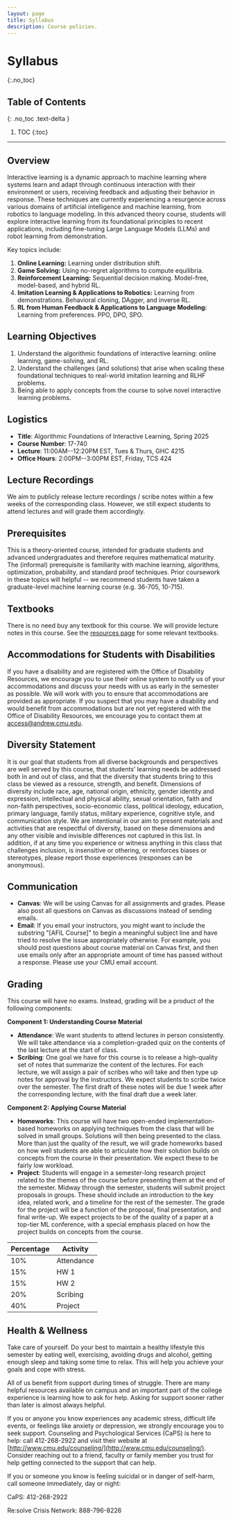 ```yaml
---
layout: page
title: Syllabus
description: Course policies.
---
```


# Syllabus
{:.no_toc}

## Table of Contents
{: .no_toc .text-delta }

1. TOC
{:toc}

---

## Overview

Interactive learning is a dynamic approach to machine learning where systems learn and adapt through continuous interaction with their environment or users, receiving feedback and adjusting their behavior in response. These techniques are currently experiencing a resurgence across various domains of artificial intelligence and machine learning, from robotics to language modeling. In this advanced theory course, students will explore interactive learning from its foundational principles to recent applications, including fine-tuning Large Language Models (LLMs) and robot learning from demonstration. 

Key topics include:
1. **Online Learning:** Learning under distribution shift.
2. **Game Solving:** Using no-regret algorithms to compute equilibria.
3. **Reinforcement Learning:** Sequential decision making. Model-free, model-based, and hybrid RL.
4. **Imitation Learning & Applications to Robotics:** Learning from demonstrations. Behavioral cloning, DAgger, and inverse RL.
5. **RL from Human Feedback & Applications to Language Modeling:** Learning from preferences. PPO, DPO, SPO.

## Learning Objectives
1. Understand the algorithmic foundations of interactive learning: online learning, game-solving, and RL.
2. Understand the challenges (and solutions) that arise when scaling these foundational techniques to real-world imitation learning and RLHF problems.
3. Being able to apply concepts from the course to solve novel interactive learning problems.

## Logistics
- **Title**: Algorithmic Foundations of Interactive Learning, Spring 2025
- **Course Number**: 17-740
- **Lecture**: 11:00AM--12:20PM EST, Tues & Thurs, GHC 4215
- **Office Hours**: 2:00PM--3:00PM EST, Friday, TCS 424

## Lecture Recordings
We aim to publicly release lecture recordings / scribe notes within a few weeks of the corresponding class. However, we still expect students to attend lectures and will grade them accordingly.

## Prerequisites
This is a theory-oriented course, intended for graduate students and advanced undergraduates and therefore requires mathematical maturity. The (informal) prerequisite is familiarity with machine learning, algorithms, optimization, probability, and standard proof techniques. Prior coursework in these topics will helpful -- we recommend students have taken a graduate-level machine learning course (e.g. 36-705, 10-715).

## Textbooks
There is no need buy any textbook for this course. We will provide lecture notes in this course. See the [resources page](https://interactive-learning-algos.github.io/resources/) for some relevant textbooks.

## Accommodations for Students with Disabilities
If you have a disability and are registered with the Office of Disability Resources, we encourage you to use their online system to notify us of your accommodations and discuss your needs with us as early in the semester as possible. We will work with you to ensure that accommodations are provided as appropriate. If you suspect that you may have a disability and would benefit from accommodations but are not yet registered with the Office of Disability Resources, we encourage you to contact them at [access@andrew.cmu.edu](access@andrew.cmu.edu).

## Diversity Statement
It is our goal that students from all diverse backgrounds and perspectives are well served by this course, that students’ learning needs be addressed both in and out of class, and that the diversity that students bring to this class be viewed as a resource, strength, and benefit. Dimensions of diversity include race, age, national origin, ethnicity, gender identity and expression, intellectual and physical ability, sexual orientation, faith and non-faith perspectives, socio-economic class, political ideology, education, primary language, family status, military experience, cognitive style, and communication style. We are intentional in our aim to present materials and activities that are respectful of diversity, based on
these dimensions and any other visible and invisible differences not captured in this list. In addition, if at any time you experience or witness anything in this class that challenges inclusion, is insensitive or othering, or reinforces biases or stereotypes, please report those experiences (responses can be anonymous).

## Communication
- **Canvas**: We will be using Canvas for all assignments and grades. Please also post all questions on Canvas as discussions instead of sending emails.
- **Email**: If you email your instructors, you might want to include the substring "[AFIL Course]" to begin a meaningful subject line and have tried to resolve the issue appropriately otherwise. For example, you should post questions about course material on Canvas first, and then use emails only after an appropriate amount of time has passed without a response. Please use your CMU email account.

## Grading
This course will have no exams. Instead, grading will be a product of the following components:

**Component 1: Understanding Course Material**
- **Attendance**: We want students to attend lectures in person consistently. We will take attendance via a completion-graded quiz on the contents of the last lecture at the start of class.
- **Scribing**: One goal we have for this course is to release a high-quality set of notes that summarize the content of the lectures. For each lecture, we will assign a pair of scribes who will take and then type up notes for approval by the instructors. We expect students to scribe twice over the semester. The first draft of these notes will be due 1 week after the corresponding lecture, with the final draft due a week later.

**Component 2: Applying Course Material**
- **Homeworks**: This course will have two open-ended implementation-based homeworks on applying techniques from the class that will be solved in small groups. Solutions will then being presented to the class. More than just the quality of the result, we will grade homeworks based on how well students are able to articulate how their solution builds on concepts from the course in their presentation. We expect these to be fairly low workload.
- **Project**: Students will engage in a semester-long research project related to the themes of the course before presenting them at the end of the semester. Midway through the semester, students will submit project proposals in groups. These should include an introduction to the key idea, related work, and a timeline for the rest of the semester. The grade for the project will be a function of the proposal, final presentation, and final write-up. We expect projects to be of the quality of a paper at a top-tier ML conference, with a special emphasis placed on how the project builds on concepts from the course.

Percentage | Activity  | 
------|-----|
10%| Attendance |
15%| HW 1 |
15%| HW 2 |
20%| Scribing |
40%| Project |

## Health & Wellness
Take care of yourself. Do your best to maintain a healthy lifestyle this semester by eating well, exercising, avoiding drugs and alcohol, getting enough sleep and taking some time to relax. This will help you achieve your goals and cope with stress.

All of us benefit from support during times of struggle. There are many helpful resources available on campus and an important part of the college experience is learning how to ask for help. Asking for support sooner rather than later is almost always helpful.

If you or anyone you know experiences any academic stress, difficult life events, or feelings like anxiety or depression, we strongly encourage you to seek support. Counseling and Psychological Services (CaPS) is here to help: call 412-268-2922 and visit their website at [http://www.cmu.edu/counseling/](http://www.cmu.edu/counseling/). Consider reaching out to a friend, faculty or family member you trust for help getting connected to the support that can help.

If you or someone you know is feeling suicidal or in danger of self-harm, call someone immediately, day or night:

CaPS: 412-268-2922

Re:solve Crisis Network: 888-796-8226